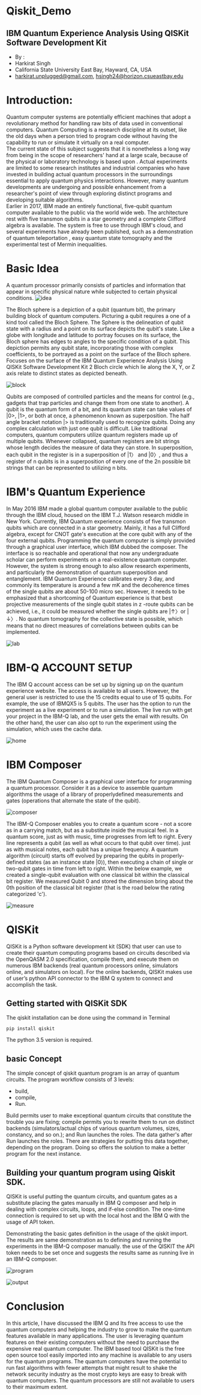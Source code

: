 # Qiskit_Demo

## IBM Quantum Experience Analysis Using QISKit Software Development Kit

* By :
* Harkirat Singh
* California State University East Bay, Hayward, CA, USA
* harkirat.unplugged@gmail.com, hsingh24@horizon.csueastbay.edu

# Introduction:

Quantum computer systems are potentially efficient machines that adopt a revolutionary method for handling raw bits of data used in conventional computers. Quantum Computing is a research discipline at its outset, like the old days when a person tried to program code without having the capability to run or simulate it virtually on a real computer.  
The current state of this subject suggests that it is nonetheless a long way from being in the scope of researchers' hand at a large scale, because of the physical or laboratory technology is based upon . Actual experiments are limited to some research institutes and industrial companies who have invested in building actual quantum processors in the surroundings essential to apply quantum physics interactions. However, many quantum developments are undergoing and possible enhancement from a researcher's point of view through exploring distinct programs and developing suitable algorithms.  
Earlier in 2017, IBM made an entirely functional, five-qubit quantum computer available to the public via the world wide web. The architecture rest with five transmon qubits in a star geometry and a complete Clifford algebra is available. The system is free to use through IBM's cloud, and several experiments have already been published, such as a demonstration of quantum teleportation , easy quantum state tomography and the experimental test of Mermin inequalities.

# Basic Idea 
A quantum processor primarily consists of particles and information that appear in specific physical nature while subjected to certain physical conditions.
![idea](images/idea.png)

The Bloch sphere is a depiction of a qubit (quantum bit), the primary building block of quantum computers. Picturing a qubit requires a one of a kind tool called the Bloch Sphere. The Sphere is the delineation of qubit state with a radius and a point on its surface depicts the qubit's state. Like a globe with longitude and latitude to portray focuses on its surface, the Bloch sphere has edges to angles to the specific condition of a qubit. This depiction permits any qubit state, incorporating those with complex coefficients, to be portrayed as a point on the surface of the Bloch sphere. Focuses on the surface of the IBM Quantum Experience Analysis Using QISKit Software Development Kit 2 Bloch circle which lie along the X, Y, or Z axis relate to distinct states as depicted beneath.

![block](images/block.png)

Qubits are composed of controlled particles and the means for control (e.g., gadgets that trap particles and change them from one state to another). A qubit is the quantum form of a bit, and its quantum state can take values of |0>, |1>, or both at once, a phenomenon known as superposition. The half angle bracket notation |> is traditionally used to recognize qubits. Doing any complex calculation with just one qubit is difficult. Like traditional computers, quantum computers utilize quantum registers made up of multiple qubits. Whenever collapsed, quantum registers are bit strings whose length decides the measure of data they can store. In superposition, each qubit in the register is in a superposition of |1〉 and |0〉, and thus a register of n qubits is in a superposition of every one of the 2n possible bit strings that can be represented to utilizing n bits.


# IBM's Quantum Experience 

In May 2016 IBM made a global quantum computer available to the public through the IBM cloud, housed on the IBM T.J. Watson research middle in New York. Currently, IBM Quantum experience consists of five transmon qubits which are connected in a star geometry. Mainly, it has a full Clifford algebra, except for CNOT gate's execution at the core qubit with any of the four external qubits. Programming the quantum computer is simply provided through a graphical user interface, which IBM dubbed the composer. The interface is so reachable and operational that now any undergraduate scholar can perform experiments on a real-existence quantum computer. However, the system is strong enough to also allow research experiments, and particularly the demonstration of quantum superposition and entanglement. IBM Quantum Experience calibrates every  3 day, and commonly its temperature is around a few mK and the decoherence times of the single qubits are about 50-100 micro sec. However, it needs to be emphasized that a shortcoming of Quantum experience is that best projective measurements of the single qubit states in z -route qubits can be achieved, i.e., it could be measured whether the single qubits are |↑〉or |↓〉. No quantum tomography for the collective state is possible, which means that no direct measures of correlations between qubits can be implemented.

![lab](images/lab.png)

# IBM-Q ACCOUNT SETUP

The IBM Q account access can be set up by signing up on the quantum experience website. The access is available to all users. However, the general user is restricted to use the 15 credits equal to use of 15 qubits. For example, the use of IBMQX5 is 5 qubits. The user has the option to run the experiment as a live experiment or to run a simulation. The live run with get your project in the IBM-Q lab, and the user gets the email with results. On the other hand, the user can also opt to run the experiment using the simulation, which uses the cache data.

![home](images/home.png)

# IBM Composer 

The IBM Quantum Composer is a graphical user interface for programming a quantum processor. Consider it as a device to assemble quantum algorithms the usage of a library of properlydefined measurements and gates (operations that alternate the state of the qubit).

![composer](images/composer.png)

The IBM-Q Composer enables you to create a quantum score - not a score as in a carrying match, but as a substitute inside the musical feel. In a quantum score, just as with music, time progresses from left to right. Every line represents a qubit (as well as what occurs to that qubit over time). just as with musical notes, each qubit has a unique frequency. A quantum algorithm (circuit) starts off evolved by preparing the qubits in properly-defined states (as an instance state |0⟩), then executing a chain of single or two-qubit gates in time from left to right. Within the below example, we created a single-qubit evaluation with one classical bit within the classical bit register. We measured Qubit 0 and stored the dimension bring about the 0th position of the classical bit register (that is the road below the rating categorized 'c').

![measure](images/measure.png)

# QISKit

QISKit is a Python software development kit (SDK) that user can use to create their quantum computing programs based on circuits described via the OpenQASM 2.0 specification, compile them, and execute them on numerous IBM backends (real quantum processors online, simulators online, and simulators on local). For the online backends, QISKit makes use of user’s python API connector to the IBM Q system to connect and accomplish the task.

## Getting started with QISKit SDK

The qiskit installation can be done using the command in Terminal 

```
pip install qiskit
```
The python 3.5 version is required.

## basic Concept

The simple concept of qiskit quantum program is an array of quantum circuits. The program workflow consists of 3 levels: 

* build,
* compile, 
* Run. 

Build permits user to make exceptional quantum circuits that constitute the trouble you are fixing; compile permits you to rewrite them to run on distinct backends (simulators/actual chips of various quantum volumes, sizes, constancy, and so on.); and Run launches the roles. The data gather's after Run launches the roles. There are strategies for putting this data together, depending on the program. Doing so offers the solution to make a better program for the next instance.

## Building your quantum program using Qiskit SDK.

QISKit is useful putting the quantum circuits, and quantum
gates as a substitute placing the gates manually in IBM Q
composer and help in dealing with complex circuits, loops, and
if-else condition. The one-time connection is required to set up
with the local host and the IBM Q with the usage of API token.

Demonstrating the basic gates definition in the usage of the
qiskit import. The results are same demonstration as to defining and running the 
experiments in the IBM-Q composer manually. 
the use of the QISKIT the API token needs to be set once and
suggests the results same as running live in an IBM-Q
composer.

![program](images/program.png)

![output](images/output.png)

# Conclusion 

In this article, I have discussed the IBM Q and Its free access to use the quantum computers and helping the industry to grow to make the quantum features available in many applications. The user is leveraging quantum features on their existing computers without the need to purchase the expensive real quantum computer. The IBM based tool QISKit is the free open source tool easily imported into any machine is available to any users for the quantum programs. The quantum computers have the potential to run fast algorithms with fewer attempts that might result to shake the network security industry as the most crypto keys are easy to break with quantum computers. The quantum processors are still not available to users to their maximum extent.

